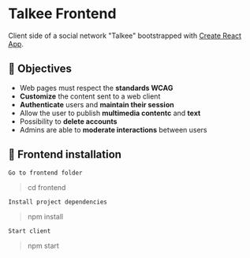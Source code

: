 # Talkee Frontend
Client side of a social network "Talkee" bootstrapped with [Create React App](https://github.com/facebook/create-react-app).

## :dart: Objectives
- Web pages must respect the **standards WCAG**
- **Customize** the content sent to a web client
- **Authenticate** users and **maintain their session**
- Allow the user to publish **multimedia contentc** and **text**
- Possibility to **delete accounts**
- Admins are able to **moderate interactions** between users

## :rocket: Frontend installation
```
Go to frontend folder
```
> cd frontend
```
Install project dependencies
```
> npm install
```
Start client
```
> npm start
